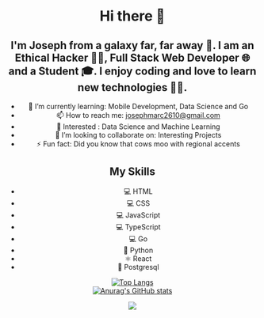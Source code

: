 <div align="center">
  
# Hi there 👋

## I'm Joseph from a galaxy far, far away 🌌. I am an Ethical Hacker 🐱‍💻, Full Stack Web Developer 🌐 and a Student 🎓. I enjoy coding and love to learn new technologies 👨‍💻.

- 🌱 I’m currently learning: Mobile Development, Data Science and Go
- 📫 How to reach me: josephmarc2610@gmail.com
- 👀 Interested : Data Science and Machine Learning
- 👯 I’m looking to collaborate on: Interesting Projects
- ⚡ Fun fact: Did you know that cows moo with regional accents

## My Skills
* 💻 HTML
* 💻 CSS
* 💻 JavaScript
* 💻 TypeScript
* 💻 Go
* 🐍 Python
* ⚛ React
* 🐘 Postgresql

[![Top Langs](https://github-readme-stats.vercel.app/api/top-langs/?username=jmarcantony&theme=gotham&langs_count=10)](https://github.com/anuraghazra/github-readme-stats)
  <br />
[![Anurag's GitHub stats](https://github-readme-stats.vercel.app/api?username=jmarcantony&theme=gotham&show_icons=true)](https://github.com/anuraghazra/github-readme-stats)

![](https://komarev.com/ghpvc/?username=jmarcantony&color=brightgreen)
</div>
<!--
**jmarcantony/jmarcantony** is a ✨ _special_ ✨ repository because its `README.md` (this file) appears on your GitHub profile.

Here are some ideas to get you started:

- 🔭 I’m currently working on ...
- 🌱 I’m currently learning ...
- 👯 I’m looking to collaborate on ...
- 🤔 I’m looking for help with ...
- 💬 Ask me about ...
- 📫 How to reach me: ...
- 😄 Pronouns: ...
- ⚡ Fun fact: ...
-->
